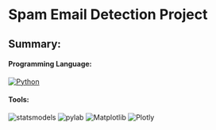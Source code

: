 <h1 align="left">Spam Email Detection Project</h1>

<h2 align="left">Summary:</h2>


<h4 align="left">Programming Language:</h4> 

[![Python](https://img.shields.io/badge/Python-3776AB?style=flat-square&logo=python&logoColor=white)](https://www.python.org/)
<h4 align="left">Tools:</h4>

![statsmodels](https://img.shields.io/badge/statsmodels-A5915F?style=flat-square&logo=python&logoColor=white)
![pylab](https://img.shields.io/badge/pylab-A5915F?style=flat-square&logo=python&logoColor=white)
![Matplotlib](https://img.shields.io/badge/Matplotlib-A5915F?style=flat-square&logo=python&logoColor=white)
![Plotly](https://img.shields.io/badge/Plotly-A5915F?style=flat-square&logo=python&logoColor=white)




